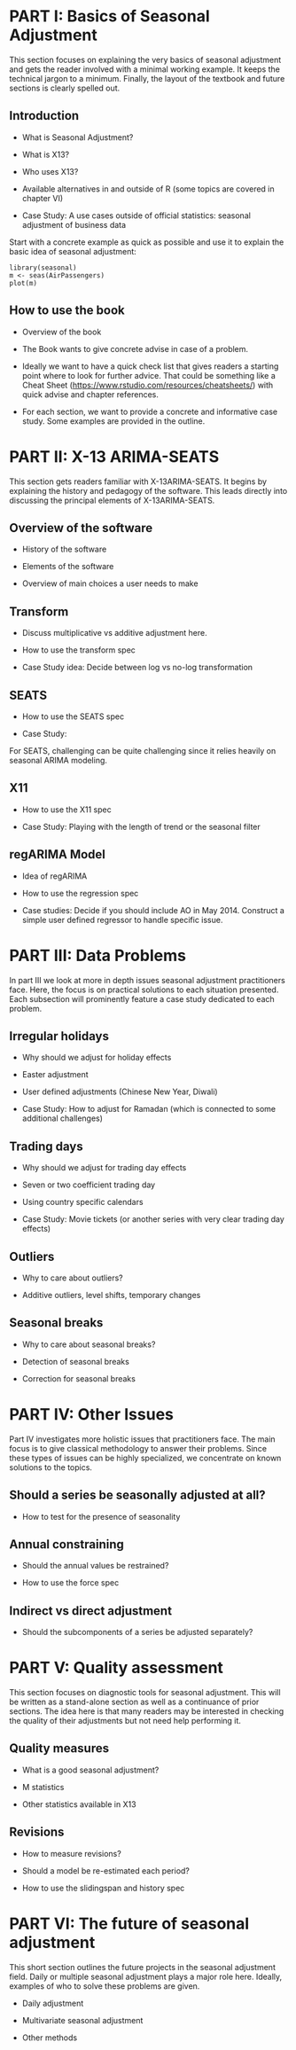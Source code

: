 PART I: Basics of Seasonal Adjustment
======================================

This section focuses on explaining the very basics of seasonal adjustment and gets the reader involved with a minimal working example.
It keeps the technical jargon to a minimum.
Finally, the layout of the textbook and future sections is clearly spelled out.

## Introduction

- What is Seasonal Adjustment?

- What is X13?

- Who uses X13?

- Available alternatives in and outside of R (some topics are covered in chapter VI)

- Case Study: A use cases outside of official statistics: seasonal adjustment of business data

Start with a concrete example as quick as possible and use it to explain the basic idea of seasonal adjustment:

    library(seasonal)
    m <- seas(AirPassengers)
    plot(m)

## How to use the book

- Overview of the book

- The Book wants to give concrete advise in case of a problem.

- Ideally we want to have a quick check list that gives readers a starting point where to look for further advice. That could be something like a Cheat Sheet (https://www.rstudio.com/resources/cheatsheets/) with quick advise and chapter references.

- For each section, we want to provide a concrete and informative case study. Some examples are provided in the outline.


PART II: X-13 ARIMA-SEATS
=========================

This section gets readers familiar with X-13ARIMA-SEATS.
It begins by explaining the history and pedagogy of the software.
This leads directly into discussing the principal elements of X-13ARIMA-SEATS.

## Overview of the software

- History of the software

- Elements of the software

- Overview of main choices a user needs to make


## Transform

- Discuss multiplicative vs additive adjustment here.

- How to use the transform spec

- Case Study idea: Decide between log vs no-log transformation


## SEATS

- How to use the SEATS spec

- Case Study:

For SEATS, challenging can be quite challenging since it relies heavily on seasonal ARIMA modeling.


## X11

- How to use the X11 spec

- Case Study: Playing with the length of trend or the seasonal filter


## regARIMA Model

- Idea of regARIMA

- How to use the regression spec

- Case studies: Decide if you should include AO in May 2014. Construct a simple user defined regressor to handle specific issue.


PART III: Data Problems
=======================

In part III we look at more in depth issues seasonal adjustment practitioners face.
Here, the focus is on practical solutions to each situation presented.
Each subsection will prominently feature a case study dedicated to each problem.

## Irregular holidays

- Why should we adjust for holiday effects

- Easter adjustment

- User defined adjustments (Chinese New Year, Diwali)

- Case Study: How to adjust for Ramadan (which is connected to some additional challenges)


## Trading days

- Why should we adjust for trading day effects

- Seven or two coefficient trading day

- Using country specific calendars

- Case Study: Movie tickets (or another series with very clear trading day effects)


## Outliers

- Why to care about outliers?

- Additive outliers, level shifts, temporary changes


## Seasonal breaks

- Why to care about seasonal breaks?

- Detection of seasonal breaks

- Correction for seasonal breaks


PART IV: Other Issues
=====================

Part IV investigates more holistic issues that practitioners face.
The main focus is to give classical methodology to answer their problems.
Since these types of issues can be highly specialized, we concentrate on known solutions to the topics.

## Should a series be seasonally adjusted at all?

- How to test for the presence of seasonality

## Annual constraining

- Should the annual values be restrained?

- How to use the force spec

## Indirect vs direct adjustment

- Should the subcomponents of a series be adjusted separately?


PART V: Quality assessment
==========================

This section focuses on diagnostic tools for seasonal adjustment.
This will be written as a stand-alone section as well as a continuance of prior sections.
The idea here is that many readers may be interested in checking the quality of their adjustments but not need help performing it.

## Quality measures

- What is a good seasonal adjustment?

- M statistics

- Other statistics available in X13

## Revisions

- How to measure revisions?

- Should a model be re-estimated each period?

- How to use the slidingspan and history spec


PART VI: The future of seasonal adjustment
==========================================

This short section outlines the future projects in the seasonal adjustment field.
Daily or multiple seasonal adjustment plays a major role here.
Ideally, examples of who to solve these problems are given.

- Daily adjustment

- Multivariate seasonal adjustment

- Other methods


